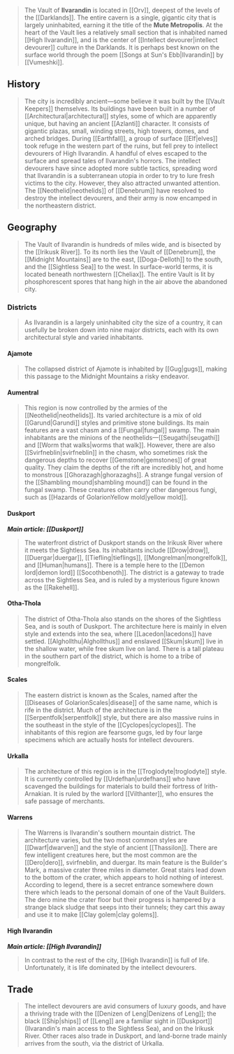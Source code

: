 > The Vault of **Ilvarandin** is located in [[Orv]], deepest of the levels of the [[Darklands]]. The entire cavern is a single, gigantic city that is largely uninhabited, earning it the title of the **Mute Metropolis**. At the heart of the Vault lies a relatively small section that is inhabited named [[High Ilvarandin]], and is the center of [[Intellect devourer|intellect devourer]] culture in the Darklands. It is perhaps best known on the surface world through the poem [[Songs at Sun's Ebb|Ilvarandin]] by [[Vumeshki]].



## History

> The city is incredibly ancient—some believe it was built by the [[Vault Keepers]] themselves. Its buildings have been built in a number of [[Architectural|architectural]] styles, some of which are apparently unique, but having an ancient [[Azlanti]] character. It consists of gigantic plazas, small, winding streets, high towers, domes, and arched bridges.
> During [[Earthfall]], a group of surface [[Elf|elves]] took refuge in the western part of the ruins, but fell prey to intellect devourers of High Ilvarandin. A handful of elves escaped to the surface and spread tales of Ilvarandin's horrors. The intellect devourers have since adopted more subtle tactics, spreading word that Ilvarandin is a subterranean utopia in order to try to lure fresh victims to the city. However, they also attracted unwanted attention. The [[Neothelid|neothelids]] of [[Denebrum]] have resolved to destroy the intellect devourers, and their army is now encamped in the northeastern district.


## Geography

> The Vault of Ilvarandin is hundreds of miles wide, and is bisected by the [[Irikusk River]]. To its north lies the Vault of [[Denebrum]], the [[Midnight Mountains]] are to the east, [[Doga-Delloth]] to the south, and the [[Sightless Sea]] to the west. In surface-world terms, it is located beneath northwestern [[Cheliax]]. The entire Vault is lit by phosphorescent spores that hang high in the air above the abandoned city.


### Districts

> As Ilvarandin is a largely uninhabited city the size of a country, it can usefully be broken down into nine major districts, each with its own architectural style and varied inhabitants.


#### Ajamote

> The collapsed district of Ajamote is inhabited by [[Gug|gugs]], making this passage to the Midnight Mountains a risky endeavor.


#### Aumentral

> This region is now controlled by the armies of the [[Neothelid|neothelids]]. Its varied architecture is a mix of old [[Garund|Garundi]] styles and primitive stone buildings. Its main features are a vast chasm and a [[Fungal|fungal]] swamp.
> The main inhabitants are the minions of the neothelids—[[Seugathi|seugathi]] and [[Worm that walks|worms that walk]]. However, there are also [[Svirfneblin|svirfneblin]] in the chasm, who sometimes risk the dangerous depths to recover [[Gemstone|gemstones]] of great quality. They claim the depths of the rift are incredibly hot, and home to monstrous [[Ghorazagh|ghorazaghs]].
> A strange fungal version of the [[Shambling mound|shambling mound]] can be found in the fungal swamp. These creatures often carry other dangerous fungi, such as [[Hazards of GolarionYellow mold|yellow mold]].


#### Duskport

***Main article: [[Duskport]]***
> The waterfront district of Duskport stands on the Irikusk River where it meets the Sightless Sea. Its inhabitants include [[Drow|drow]], [[Duergar|duergar]], [[Tiefling|tieflings]], [[Mongrelman|mongrelfolk]], and [[Human|humans]]. There is a temple here to the [[Demon lord|demon lord]] [[Socothbenoth]]. The district is a gateway to trade across the Sightless Sea, and is ruled by a mysterious figure known as the [[Rakehell]].


#### Otha-Thola

> The district of Otha-Thola also stands on the shores of the Sightless Sea, and is south of Duskport. The architecture here is mainly in elven style and extends into the sea, where [[Lacedon|lacedons]] have settled. [[Alghollthu|Alghollthus]] and enslaved [[Skum|skum]] live in the shallow water, while free skum live on land. There is a tall plateau in the southern part of the district, which is home to a tribe of mongrelfolk.


#### Scales

> The eastern district is known as the Scales, named after the [[Diseases of GolarionScales|disease]] of the same name, which is rife in the district. Much of the architecture is in the [[Serpentfolk|serpentfolk]] style, but there are also massive ruins in the southeast in the style of the [[Cyclopes|cyclopes]]. The inhabitants of this region are fearsome gugs, led by four large specimens which are actually hosts for intellect devourers.


#### Urkalla

> The architecture of this region is in the [[Troglodyte|troglodyte]] style. It is currently controlled by [[Urdefhan|urdefhans]] who have scavenged the buildings for materials to build their fortress of Irith-Arnakian. It is ruled by the warlord [[Vilthanter]], who ensures the safe passage of merchants.


#### Warrens

> The Warrens is Ilvarandin's southern mountain district. The architecture varies, but the two most common styles are [[Dwarf|dwarven]] and the style of ancient [[Thassilon]]. There are few intelligent creatures here, but the most common are the [[Dero|dero]], svirfneblin, and duergar. Its main feature is the Builder's Mark, a massive crater three miles in diameter. Great stairs lead down to the bottom of the crater, which appears to hold nothing of interest. According to legend, there is a secret entrance somewhere down there which leads to the personal domain of one of the Vault Builders. The dero mine the crater floor but their progress is hampered by a strange black sludge that seeps into their tunnels; they cart this away and use it to make [[Clay golem|clay golems]].


#### High Ilvarandin

***Main article: [[High Ilvarandin]]***
> In contrast to the rest of the city, [[High Ilvarandin]] is full of life. Unfortunately, it is life dominated by the intellect devourers.


## Trade

> The intellect devourers are avid consumers of luxury goods, and have a thriving trade with the [[Denizen of Leng|Denizens of Leng]]; the black [[Ship|ships]] of [[Leng]] are a familiar sight in [[Duskport]] (Ilvarandin's main access to the Sightless Sea), and on the Irikusk River. Other races also trade in Duskport, and land-borne trade mainly arrives from the south, via the district of Urkalla.








